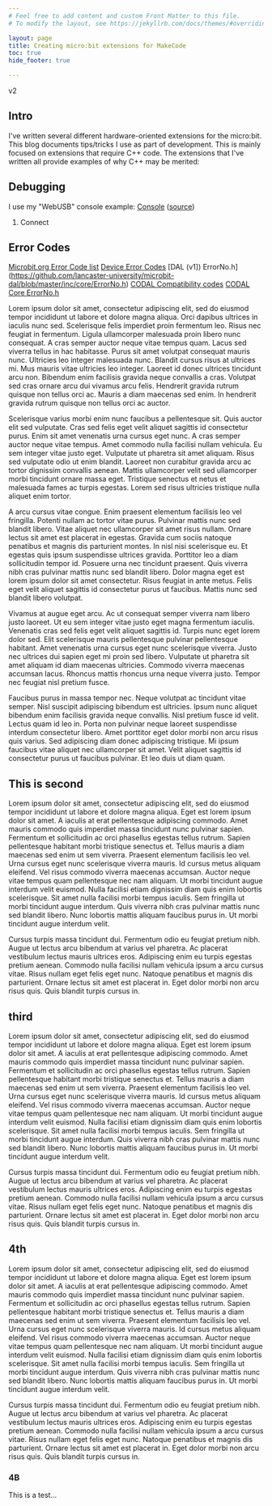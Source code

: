 ```yaml
---
# Feel free to add content and custom Front Matter to this file.
# To modify the layout, see https://jekyllrb.com/docs/themes/#overriding-theme-defaults

layout: page
title: Creating micro:bit extensions for MakeCode
toc: true
hide_footer: true 

---
```


v2
## Intro

I've written several different hardware-oriented extensions for the micro:bit. This blog documents tips/tricks I use as part of development. This is mainly focused on extensions that require C++ code.  The extensions that I've written all provide examples of why C++ may be merited:




## Debugging

I use my "WebUSB" console example: [Console](https://bsiever.github.io/microbit-webusb/) ([source](https://github.com/bsiever/microbit-webusb))

1. Connect


## Error Codes

[Microbit.org Error Code list](https://support.microbit.org/support/solutions/articles/19000016969-micro-bit-error-codes)
[Device Error Codes](https://support.microbit.org/support/solutions/articles/19000016969-micro-bit-error-codes)
[DAL (v1]) ErrorNo.h](https://github.com/lancaster-university/microbit-dal/blob/master/inc/core/ErrorNo.h)
[CODAL Compatibility codes](https://github.com/lancaster-university/codal-microbit/blob/master/inc/compat/MicroBitCompat.h)
[CODAL Core ErrorNo.h](https://github.com/lancaster-university/codal-core/blob/master/inc/core/ErrorNo.h)


Lorem ipsum dolor sit amet, consectetur adipiscing elit, sed do eiusmod tempor incididunt ut labore et dolore magna aliqua. Orci dapibus ultrices in iaculis nunc sed. Scelerisque felis imperdiet proin fermentum leo. Risus nec feugiat in fermentum. Ligula ullamcorper malesuada proin libero nunc consequat. A cras semper auctor neque vitae tempus quam. Lacus sed viverra tellus in hac habitasse. Purus sit amet volutpat consequat mauris nunc. Ultricies leo integer malesuada nunc. Blandit cursus risus at ultrices mi. Mus mauris vitae ultricies leo integer. Laoreet id donec ultrices tincidunt arcu non. Bibendum enim facilisis gravida neque convallis a cras. Volutpat sed cras ornare arcu dui vivamus arcu felis. Hendrerit gravida rutrum quisque non tellus orci ac. Mauris a diam maecenas sed enim. In hendrerit gravida rutrum quisque non tellus orci ac auctor.

Scelerisque varius morbi enim nunc faucibus a pellentesque sit. Quis auctor elit sed vulputate. Cras sed felis eget velit aliquet sagittis id consectetur purus. Enim sit amet venenatis urna cursus eget nunc. A cras semper auctor neque vitae tempus. Amet commodo nulla facilisi nullam vehicula. Eu sem integer vitae justo eget. Vulputate ut pharetra sit amet aliquam. Risus sed vulputate odio ut enim blandit. Laoreet non curabitur gravida arcu ac tortor dignissim convallis aenean. Mattis ullamcorper velit sed ullamcorper morbi tincidunt ornare massa eget. Tristique senectus et netus et malesuada fames ac turpis egestas. Lorem sed risus ultricies tristique nulla aliquet enim tortor.

A arcu cursus vitae congue. Enim praesent elementum facilisis leo vel fringilla. Potenti nullam ac tortor vitae purus. Pulvinar mattis nunc sed blandit libero. Vitae aliquet nec ullamcorper sit amet risus nullam. Ornare lectus sit amet est placerat in egestas. Gravida cum sociis natoque penatibus et magnis dis parturient montes. In nisl nisi scelerisque eu. Et egestas quis ipsum suspendisse ultrices gravida. Porttitor leo a diam sollicitudin tempor id. Posuere urna nec tincidunt praesent. Quis viverra nibh cras pulvinar mattis nunc sed blandit libero. Dolor magna eget est lorem ipsum dolor sit amet consectetur. Risus feugiat in ante metus. Felis eget velit aliquet sagittis id consectetur purus ut faucibus. Mattis nunc sed blandit libero volutpat.

Vivamus at augue eget arcu. Ac ut consequat semper viverra nam libero justo laoreet. Ut eu sem integer vitae justo eget magna fermentum iaculis. Venenatis cras sed felis eget velit aliquet sagittis id. Turpis nunc eget lorem dolor sed. Elit scelerisque mauris pellentesque pulvinar pellentesque habitant. Amet venenatis urna cursus eget nunc scelerisque viverra. Justo nec ultrices dui sapien eget mi proin sed libero. Vulputate ut pharetra sit amet aliquam id diam maecenas ultricies. Commodo viverra maecenas accumsan lacus. Rhoncus mattis rhoncus urna neque viverra justo. Tempor nec feugiat nisl pretium fusce.

Faucibus purus in massa tempor nec. Neque volutpat ac tincidunt vitae semper. Nisl suscipit adipiscing bibendum est ultricies. Ipsum nunc aliquet bibendum enim facilisis gravida neque convallis. Nisl pretium fusce id velit. Lectus quam id leo in. Porta non pulvinar neque laoreet suspendisse interdum consectetur libero. Amet porttitor eget dolor morbi non arcu risus quis varius. Sed adipiscing diam donec adipiscing tristique. Mi ipsum faucibus vitae aliquet nec ullamcorper sit amet. Velit aliquet sagittis id consectetur purus ut faucibus pulvinar. Et leo duis ut diam quam.


## This is second

Lorem ipsum dolor sit amet, consectetur adipiscing elit, sed do eiusmod tempor incididunt ut labore et dolore magna aliqua. Eget est lorem ipsum dolor sit amet. A iaculis at erat pellentesque adipiscing commodo. Amet mauris commodo quis imperdiet massa tincidunt nunc pulvinar sapien. Fermentum et sollicitudin ac orci phasellus egestas tellus rutrum. Sapien pellentesque habitant morbi tristique senectus et. Tellus mauris a diam maecenas sed enim ut sem viverra. Praesent elementum facilisis leo vel. Urna cursus eget nunc scelerisque viverra mauris. Id cursus metus aliquam eleifend. Vel risus commodo viverra maecenas accumsan. Auctor neque vitae tempus quam pellentesque nec nam aliquam. Ut morbi tincidunt augue interdum velit euismod. Nulla facilisi etiam dignissim diam quis enim lobortis scelerisque. Sit amet nulla facilisi morbi tempus iaculis. Sem fringilla ut morbi tincidunt augue interdum. Quis viverra nibh cras pulvinar mattis nunc sed blandit libero. Nunc lobortis mattis aliquam faucibus purus in. Ut morbi tincidunt augue interdum velit.

Cursus turpis massa tincidunt dui. Fermentum odio eu feugiat pretium nibh. Augue ut lectus arcu bibendum at varius vel pharetra. Ac placerat vestibulum lectus mauris ultrices eros. Adipiscing enim eu turpis egestas pretium aenean. Commodo nulla facilisi nullam vehicula ipsum a arcu cursus vitae. Risus nullam eget felis eget nunc. Natoque penatibus et magnis dis parturient. Ornare lectus sit amet est placerat in. Eget dolor morbi non arcu risus quis. Quis blandit turpis cursus in.

## third

Lorem ipsum dolor sit amet, consectetur adipiscing elit, sed do eiusmod tempor incididunt ut labore et dolore magna aliqua. Eget est lorem ipsum dolor sit amet. A iaculis at erat pellentesque adipiscing commodo. Amet mauris commodo quis imperdiet massa tincidunt nunc pulvinar sapien. Fermentum et sollicitudin ac orci phasellus egestas tellus rutrum. Sapien pellentesque habitant morbi tristique senectus et. Tellus mauris a diam maecenas sed enim ut sem viverra. Praesent elementum facilisis leo vel. Urna cursus eget nunc scelerisque viverra mauris. Id cursus metus aliquam eleifend. Vel risus commodo viverra maecenas accumsan. Auctor neque vitae tempus quam pellentesque nec nam aliquam. Ut morbi tincidunt augue interdum velit euismod. Nulla facilisi etiam dignissim diam quis enim lobortis scelerisque. Sit amet nulla facilisi morbi tempus iaculis. Sem fringilla ut morbi tincidunt augue interdum. Quis viverra nibh cras pulvinar mattis nunc sed blandit libero. Nunc lobortis mattis aliquam faucibus purus in. Ut morbi tincidunt augue interdum velit.

Cursus turpis massa tincidunt dui. Fermentum odio eu feugiat pretium nibh. Augue ut lectus arcu bibendum at varius vel pharetra. Ac placerat vestibulum lectus mauris ultrices eros. Adipiscing enim eu turpis egestas pretium aenean. Commodo nulla facilisi nullam vehicula ipsum a arcu cursus vitae. Risus nullam eget felis eget nunc. Natoque penatibus et magnis dis parturient. Ornare lectus sit amet est placerat in. Eget dolor morbi non arcu risus quis. Quis blandit turpis cursus in.
## 4th

Lorem ipsum dolor sit amet, consectetur adipiscing elit, sed do eiusmod tempor incididunt ut labore et dolore magna aliqua. Eget est lorem ipsum dolor sit amet. A iaculis at erat pellentesque adipiscing commodo. Amet mauris commodo quis imperdiet massa tincidunt nunc pulvinar sapien. Fermentum et sollicitudin ac orci phasellus egestas tellus rutrum. Sapien pellentesque habitant morbi tristique senectus et. Tellus mauris a diam maecenas sed enim ut sem viverra. Praesent elementum facilisis leo vel. Urna cursus eget nunc scelerisque viverra mauris. Id cursus metus aliquam eleifend. Vel risus commodo viverra maecenas accumsan. Auctor neque vitae tempus quam pellentesque nec nam aliquam. Ut morbi tincidunt augue interdum velit euismod. Nulla facilisi etiam dignissim diam quis enim lobortis scelerisque. Sit amet nulla facilisi morbi tempus iaculis. Sem fringilla ut morbi tincidunt augue interdum. Quis viverra nibh cras pulvinar mattis nunc sed blandit libero. Nunc lobortis mattis aliquam faucibus purus in. Ut morbi tincidunt augue interdum velit.

Cursus turpis massa tincidunt dui. Fermentum odio eu feugiat pretium nibh. Augue ut lectus arcu bibendum at varius vel pharetra. Ac placerat vestibulum lectus mauris ultrices eros. Adipiscing enim eu turpis egestas pretium aenean. Commodo nulla facilisi nullam vehicula ipsum a arcu cursus vitae. Risus nullam eget felis eget nunc. Natoque penatibus et magnis dis parturient. Ornare lectus sit amet est placerat in. Eget dolor morbi non arcu risus quis. Quis blandit turpis cursus in.
### 4B

This is a test...
